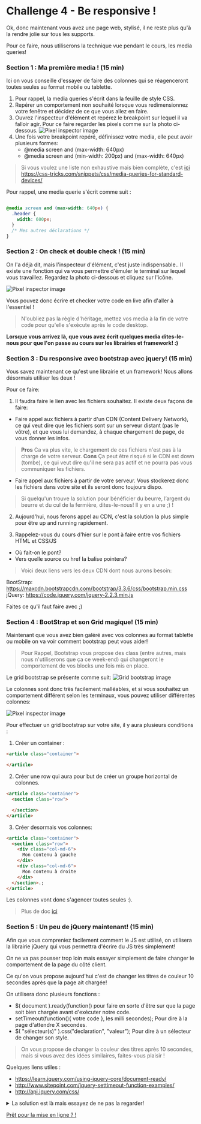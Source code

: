 Challenge 4 - Be responsive !
================

Ok, donc maintenant vous avez une page web, stylisé, il ne reste plus qu'à la rendre jolie sur tous les supports.

Pour ce faire, nous utiliserons la technique vue pendant le cours, les media queries!

### Section 1 : Ma première media ! (15 min)

Ici on vous conseille d'essayer de faire des colonnes qui se réagenceront toutes seules au format mobile ou tablette.

1. Pour rappel, la media queries s'écrit dans la feuille de style CSS.
2. Repérer un comportement non souhaité lorsque vous redimensionnez votre fenêtre et décidez de ce que vous allez en faire.
3. Ouvrez l'inspecteur d'élément et repérez le breakpoint sur lequel il va falloir agir.
   Pour ce faire regarder les pixels comme sur la photo ci-dessous.
![Pixel inspector image](https://raw.githubusercontent.com/Coding-Days/coding-days/master/assets/images/Challenge%204/pixel-inspecteur.jpg)
4. Une fois votre breakpoint repéré, définissez votre media, elle peut avoir plusieurs formes:
    - @media screen and (max-width: 640px)
    - @media screen and (min-width: 200px) and (max-width: 640px)

>Si vous voulez une liste non exhaustive mais bien complète, c'est [ici](https://github.com/makersacademy/taster2.0/blob/master/challenge_4.md "Challenge 4") https://css-tricks.com/snippets/css/media-queries-for-standard-devices/

Pour rappel, une media querie s'écrit comme suit :

```css

@media screen and (max-width: 640px) {
  .header {
    width: 600px;
  }
  /* Mes autres déclarations */
}

```
### Section 2 : On check et double check ! (15 min)

On l'a déjà dit, mais l'inspecteur d'élément, c'est juste indispensable.. Il existe une fonction qui va vous permettre d'émuler le terminal sur lequel vous travaillez.
Regardez la photo ci-dessous et cliquez sur l'icône.

![Pixel inspector image](https://raw.githubusercontent.com/Coding-Days/coding-days/master/assets/images/Challenge%204/device-emulator.jpg)

Vous pouvez donc écrire et checker votre code en live afin d'aller à l'essentiel !

> N'oubliez pas la règle d'héritage, mettez vos media à la fin de votre code pour qu'elle s'exécute après le code desktop.

**Lorsque vous arrivez là, que vous avez écrit quelques media dites-le-nous pour que l'on passe au cours sur les librairies et framework! :)**

### Section 3 : Du responsive avec bootstrap avec jquery! (15 min)

Vous savez maintenant ce qu'est une librairie et un framework! Nous allons désormais utiliser les deux !

Pour ce faire:

1. Il faudra faire le lien avec les fichiers souhaitez. Il existe deux façons de faire:
  - Faire appel aux fichiers à partir d'un CDN (Content Delivery Network), ce qui veut dire que les fichiers sont sur un serveur distant (pas le vôtre), et que vous lui demandez, à chaque chargement de page, de vous donner les infos.

>**Pros** Ca va plus vite, le chargement de ces fichiers n'est pas à la charge de votre serveur.
**Cons** Ça peut être risqué si le CDN est down (tombe), ce qui veut dire qu'il ne sera pas actif et ne pourra pas vous communiquer les fichiers.

  - Faire appel aux fichiers à partir de votre serveur. Vous stockerez donc les fichiers dans votre site et ils seront donc toujours dispo.

> Si quelqu'un trouve la solution pour bénéficier du beurre, l’argent du beurre et du cul de la fermière, dites-le-nous! Il y en a une ;) !

2. Aujourd'hui, nous ferons appel au CDN, c'est la solution la plus simple pour être up and running rapidement.

3. Rappelez-vous du cours d'hier sur le pont à faire entre vos fichiers HTML et CSS/JS
  - Où fait-on le pont?
  - Vers quelle source ou href la balise pointera?

> Voici deux liens vers les deux CDN dont nous aurons besoin:

BootStrap: https://maxcdn.bootstrapcdn.com/bootstrap/3.3.6/css/bootstrap.min.css
jQuery: https://code.jquery.com/jquery-2.2.3.min.js

Faites ce qu'il faut faire avec ;)

### Section 4 : BootStrap et son Grid magique! (15 min)

Maintenant que vous avez bien galéré avec vos colonnes au format tablette ou mobile on va voir comment bootstrap peut vous aider!

>Pour Rappel, Bootstrap vous propose des class (entre autres, mais nous n'utiliserons que ça ce week-end) qui changeront le comportement de vos blocks une fois mis en place.

Le grid bootstrap se présente comme suit:
![Grid bootstrap image](https://bootstrapbay.com/blog/wp-content/uploads/2014/09/bootstrap-grid-system.jpg)

Le colonnes sont donc très facilement malléables, et si vous souhaitez un comportement différent selon les terminaux, vous pouvez utiliser différentes colonnes:

![Pixel inspector image](https://raw.githubusercontent.com/Coding-Days/coding-days/master/assets/images/Challenge%204/colonnes-bootstrap.png)


Pour effectuer un grid bootstrap sur votre site, il y aura plusieurs conditions :
1. Créer un container :
```html
<article class="container">

</article>
```
2. Créer une row qui aura pour but de créer un groupe horizontal de colonnes.
```html
<article class="container">
  <section class="row">

  </section>
</article>
```
3. Créer desormais vos colonnes:
```html
<article class="container">
  <section class="row">
    <div class="col-md-6">
      Mon contenu à gauche
    </div>
    <div class="col-md-6">
      Mon contenu à droite
    </div>
  </section>.;
</article>
```

Les colonnes vont donc s'agencer toutes seules :).


>Plus de doc [ici](https://getbootstrap.com/css/#grid "bootstrap")

### Section 5 : Un peu de jQuery maintenant! (15 min)

Afin que vous compreniez facilement comment le JS est utilisé, on utilisera la librairie jQuery qui vous permettra d'écrire du JS très simplement!

On ne va pas pousser trop loin mais essayer simplement de faire changer le comportement de la page du côté client.

Ce qu'on vous propose aujourd'hui c'est de changer les titres de couleur 10 secondes après que la page ait chargée!

On utilisera donc plusieurs fonctions :
- $( document ).ready(function() pour faire en sorte d'être sur que la page soit bien chargée avant d'exécuter notre code.
- setTimeout(function(){ votre code }, les milli secondes); Pour dire à la page d'attendre X secondes.
- $( "sélecteur(s)" ).css("declaration", "valeur"); Pour dire à un sélecteur de changer son style.

> On vous propose de changer la couleur des titres après 10 secondes, mais si vous avez des idées similaires, faites-vous plaisir !

Quelques liens utiles :
- https://learn.jquery.com/using-jquery-core/document-ready/
- http://www.sitepoint.com/jquery-settimeout-function-examples/
- http://api.jquery.com/css/

<details>
  <summary>La solution est là mais essayez de ne pas la regarder!</summary>
  <details>
    <summary>Je suis un tricheur et je l'assume... </summary>




```js
       jQuery( document ).ready(function() {
         setTimeout(function(){
           jQuery("h1, h2, h3, h4, h5, h6").css("color", "red");
           alert("Yataaa!!!");
           console.log("Yataaa!!!");
         }, 10000);
       });
```


  </details>
</details>






[Prêt pour la mise en ligne ?  !](https://github.com/Coding-Days/coding-days/blob/master/challenge_5.md "Challenge 5")
